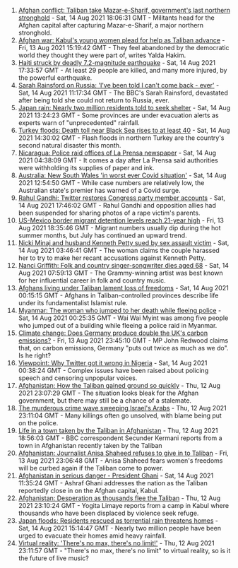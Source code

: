 1. [Afghan conflict: Taliban take Mazar-e-Sharif, government's last northern stronghold](https://www.bbc.co.uk/news/world-asia-58213848) - Sat, 14 Aug 2021 18:06:31 GMT - Militants head for the Afghan capital after capturing Mazar-e-Sharif, a major northern stronghold.
2. [Afghan war: Kabul's young women plead for help as Taliban advance](https://www.bbc.co.uk/news/world-asia-58205062) - Fri, 13 Aug 2021 15:19:42 GMT - They feel abandoned by the democratic world they thought they were part of, writes Yalda Hakim.
3. [Haiti struck by deadly 7.2-magnitude earthquake](https://www.bbc.co.uk/news/world-latin-america-58215631) - Sat, 14 Aug 2021 17:33:57 GMT - At least 29 people are killed, and many more injured, by the powerful earthquake.
4. [Sarah Rainsford on Russia: 'I've been told I can't come back - ever'](https://www.bbc.co.uk/news/world-europe-58213845) - Sat, 14 Aug 2021 11:17:34 GMT - The BBC's Sarah Rainsford, devastated after being told she could not return to Russia, ever.
5. [Japan rain: Nearly two million residents told to seek shelter](https://www.bbc.co.uk/news/world-asia-58212803) - Sat, 14 Aug 2021 13:24:23 GMT - Some provinces are under evacuation alerts as experts warn of "unprecedented" rainfall.
6. [Turkey floods: Death toll near Black Sea rises to at least 40](https://www.bbc.co.uk/news/world-europe-58200296) - Sat, 14 Aug 2021 14:30:02 GMT - Flash floods in northern Turkey are the country's second natural disaster this month.
7. [Nicaragua: Police raid offices of La Prensa newspaper](https://www.bbc.co.uk/news/world-latin-america-58212024) - Sat, 14 Aug 2021 04:38:09 GMT - It comes a day after La Prensa said authorities were withholding its supplies of paper and ink.
8. [Australia: New South Wales 'in worst ever Covid situation'](https://www.bbc.co.uk/news/world-australia-58170440) - Sat, 14 Aug 2021 12:54:50 GMT - While case numbers are relatively low, the Australian state's premier has warned of a Covid surge.
9. [Rahul Gandhi: Twitter restores Congress party member accounts](https://www.bbc.co.uk/news/world-asia-india-58195377) - Sat, 14 Aug 2021 17:46:02 GMT - Rahul Gandhi and opposition allies had been suspended for sharing photos of a rape victim's parents.
10. [US-Mexico border migrant detention levels reach 21-year high](https://www.bbc.co.uk/news/world-us-canada-58207124) - Fri, 13 Aug 2021 18:35:46 GMT - Migrant numbers usually dip during the hot summer months, but July has continued an upward trend.
11. [Nicki Minaj and husband Kenneth Petty sued by sex assault victim](https://www.bbc.co.uk/news/world-us-canada-58209403) - Sat, 14 Aug 2021 03:46:41 GMT - The woman claims the couple harassed her to try to make her recant accusations against Kenneth Petty.
12. [Nanci Griffith: Folk and country singer-songwriter dies aged 68](https://www.bbc.co.uk/news/entertainment-arts-58212802) - Sat, 14 Aug 2021 07:59:13 GMT - The Grammy-winning artist was best known for her influential career in folk and country music.
13. [Afghans living under Taliban lament loss of freedoms](https://www.bbc.co.uk/news/world-asia-58191440) - Sat, 14 Aug 2021 00:15:15 GMT - Afghans in Taliban-controlled provinces describe life under its fundamentalist Islamist rule.
14. [Myanmar: The woman who jumped to her death while fleeing police](https://www.bbc.co.uk/news/world-asia-58196465) - Sat, 14 Aug 2021 00:25:35 GMT - Wai Wai Myint was among five people who jumped out of a building while fleeing a police raid in Myanmar.
15. [Climate change: Does Germany produce double the UK's carbon emissions?](https://www.bbc.co.uk/news/58148881) - Fri, 13 Aug 2021 23:45:10 GMT - MP John Redwood claims that, on carbon emissions, Germany "puts out twice as much as we do". Is he right?
16. [Viewpoint: Why Twitter got it wrong in Nigeria](https://www.bbc.co.uk/news/world-africa-58175708) - Sat, 14 Aug 2021 00:38:24 GMT - Complex issues have been raised about policing speech and censoring unpopular voices.
17. [Afghanistan: How the Taliban gained ground so quickly](https://www.bbc.co.uk/news/world-asia-58187410) - Thu, 12 Aug 2021 23:07:29 GMT - The situation looks bleak for the Afghan government, but there may still be a chance of a stalemate.
18. [The murderous crime wave sweeping Israel's Arabs](https://www.bbc.co.uk/news/world-middle-east-58183954) - Thu, 12 Aug 2021 23:11:04 GMT - Many killings often go unsolved, with blame being put on the police.
19. [Life in a town taken by the Taliban in Afghanistan](https://www.bbc.co.uk/news/world-asia-58194378) - Thu, 12 Aug 2021 18:56:03 GMT - BBC correspondent Secunder Kermani reports from a town in Afghanistan recently taken by the Taliban
20. [Afghanistan: Journalist Anisa Shaheed refuses to give in to Taliban](https://www.bbc.co.uk/news/world-asia-58175088) - Fri, 13 Aug 2021 23:06:48 GMT - Anisa Shaheed fears women's freedoms will be curbed again if the Taliban come to power.
21. [Afghanistan in serious danger - President Ghani](https://www.bbc.co.uk/news/world-asia-58213300) - Sat, 14 Aug 2021 11:35:24 GMT - Ashraf Ghani addresses the nation as the Taliban reportedly close in on the Afghan capital, Kabul.
22. [Afghanistan: Desperation as thousands flee the Taliban](https://www.bbc.co.uk/news/world-asia-58191043) - Thu, 12 Aug 2021 23:10:24 GMT - Yogita Limaye reports from a camp in Kabul where thousands who have been displaced by violence seek refuge.
23. [Japan floods: Residents rescued as torrential rain threatens homes](https://www.bbc.co.uk/news/world-asia-58216613) - Sat, 14 Aug 2021 15:14:47 GMT - Nearly two million people have been urged to evacuate their homes amid heavy rainfall.
24. [Virtual reality: 'There's no max, there's no limit!'](https://www.bbc.co.uk/news/entertainment-arts-58177685) - Thu, 12 Aug 2021 23:11:57 GMT - "There's no max, there's no limit" to virtual reality, so is it the future of live music?
